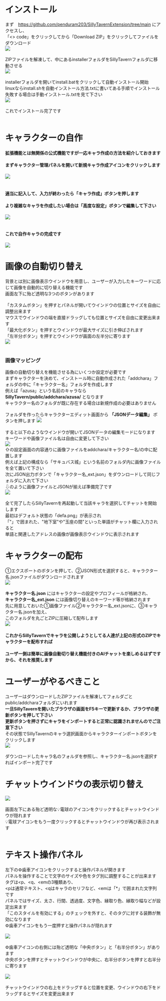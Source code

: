 # インストール
まず　https://github.com/penduram203/SillyTavernExtension/tree/main
にアクセスし、<br>
「<> code」をクリックしてから「Download ZIP」をクリックしてファイルをダウンロード<br>
![](https://files.catbox.moe/pn6hwh.png)<br>
<br>
ZIPファイルを解凍して、中にあるinstallerフォルダをSillyTavernフォルダに移動させる<br>
![](https://files.catbox.moe/lzsx5l.png)<br>
<br>
installerフォルダを開いてinstall.batをクリックして自動インストール開始<br>
linuxならinstall.shを自動インストール方法.txtに書いてある手順でインストール<br>
失敗する場合は手動インストール.txtを見て下さい<br>
![](https://files.catbox.moe/7humtn.png)<br>
<br>
これでインストール完了です<br>
<br>
# キャラクターの自作
#### 拡張機能とは無関係の公式機能ですが一応キャラ作成の方法を紹介しておきます<br>
#### まずキャラクター管理パネルを開いて新規キャラ作成アイコンをクリックします
![](https://files.catbox.moe/8bw9z3.png)<br>
<br>
#### 適当に記入して、入力が終わったら「キャラ作成」ボタンを押します<br>
#### より複雑なキャラを作成したい場合は「高度な設定」ボタンで編集して下さい
![](https://files.catbox.moe/ksi59b.png)<br>
<br>
#### これで自作キャラの完成です
![](https://files.catbox.moe/7qcqcc.png)<br>
# 画像の自動切り替え
背景とは別に画像表示ウインドウを用意し、ユーザーが入力したキーワードに応じて画像を自動的に切り替える機能です<br>
画面左下に殆ど透明な3つのボタンがあります<br>
<br>
「カスタムボタン」を押すとパネルが開いてウインドウの位置とサイズを自由に調整出来ます<br>
マウスでウインドウの端を直接ドラッグしても位置とサイズを自由に変更出来ます<br>
「最大化ボタン」を押すとウインドウが最大サイズに引き伸ばされます<br>
「左半分ボタン」を押すとウインドウが画面の左半分に寄ります<br>
![](https://files.catbox.moe/6am0o4.png)<br>
<br>
### 画像マッピング<br>
画像の自動切り替えを機能させる為にいくつか設定が必要です<br>
まずキャラクターを決めて、インストール時に自動作成された「addchara」フォルダの中に「キャラクター名」フォルダを作成します<br>
例えば「azusa」という名前のキャラなら**SillyTavern/public/addchara/azusa/** となります<br>
キャラクター名のフォルダが既に存在する場合は新規作成の必要はありません<br>
<br>
フォルダを作ったらキャラクターエディット画面から **「JSONデータ編集」** ボタンを押します
![](https://files.catbox.moe/qsxfwl.png)<br>
<br>
すると以下のようなウインドウが開いてJSONデータの編集モードになります<br>
キーワードや画像ファイル名は自由に変更して下さい<br>
![](https://files.catbox.moe/z4prql.png)<br>
⇧の設定画面の内容通りに画像ファイルをaddchara/キャラクター名/の中に配置します<br>
例えば上記の構成なら「サキュバス城」という名前のフォルダ内に画像ファイルを全て置いて下さい<br>
次にJSON出力ボタンで「キャラクター名_ext.json」をダウンロードして同じフォルダに入れて下さい<br>
⇩のように画像ファイルとJSONが揃えば準備完了です<br>
![](https://files.catbox.moe/v9vg7f.png)<br>
<br>
全て完了したらSillyTavernを再起動して当該キャラを選択してチャットを開始します<br>
最初はデフォルト状態の「defa.png」が表示され<br>
「"」で囲まれた、"地下室"や"玉座の間"といった単語がチャット欄に入力されると<br>
単語と関連したアドレスの画像が画像表示ウインドウに表示されます<br>
# キャラクターの配布<br>
①エクスポートのボタンを押して、②JSON形式を選択すると、キャラクター名.jsonファイルがダウンロードされます<br>
![](https://files.catbox.moe/jmswpn.png)<br>
<br>
**キャラクター名.json** にはキャラクターの設定やプロフィールが格納され、<br>
**キャラクター名_ext.json** には画像切り替えのキーワード等が格納されます<br>
先に用意しておいた①画像ファイル②キャラクター名_ext.jsonに、③キャラクター名.jsonを加え、<br>
このフォルダを丸ごとZIPに圧縮して配布します<br>
![](https://files.catbox.moe/2mjame.png)<br>
#### これからSillyTavernでキャラを公開しようとしてる人達が上記の形式のZIPでキャラクターを配布すれば <br>
#### ユーザー側は簡単に画像自動切り替え機能付きのAIチャットを楽しめるはずですから、それを推奨します <br>
# ユーザーがやるべきこと<br>
ユーザーはダウンロードしたZIPファイルを解凍してフォルダごとpublic/addcharaフォルダにいれます<br>
**一旦SillyTavernを開いたブラウザの画面をF5キーで更新するか、ブラウザの更新ボタンを押して下さい**<br>
**更新ボタンを押さずにキャラをインポートすると正常に認識されませんのでご注意下さい**<br>
その状態でSillyTavernのキャラ選択画面からキャラクターインポートボタンをクリックします<br>
![](https://files.catbox.moe/7nubgm.png)<br>
<br>
ダウンロードしたキャラ名のフォルダを参照し、キャラクター名.jsonを選択すればインポート完了です<br>
# チャットウインドウの表示切り替え<br>
![](https://files.catbox.moe/38e5mq.png)<br>
<br>
画面左下にある殆ど透明な💡電球のアイコンをクリックするとチャットウインドウが隠れます<br>
💡電球アイコンをもう一度クリックするとチャットウインドウが再び表示されます<br>
<br>
# テキスト操作パネル<br>
左下の⚙歯車アイコンをクリックすると操作パネルが開きます<br>
パネルを操作することで文字のサイズや色をタグ別に調整することが出来ます<br>
タグは<p、<q、<emの3種類あり、
<br>
<pは通常テキスト、<qはキャラのセリフなど、<emは「*」で囲まれた文字列です<br>
パネルではサイズ、太さ、行間、透過度、文字色、縁取り色、縁取り幅などが設定出来ます<br>
「このスタイルを有効にする」のチェックを外すと、そのタグに対する装飾が無効になります<br>
⚙歯車アイコンをもう一度押すと操作パネルが隠れます<br>
<br>
![](https://files.catbox.moe/m7mz6i.png)<br>
<br>
⚙歯車アイコンの右側には殆ど透明な「中央ボタン」と「右半分ボタン」があります<br>
中央ボタンを押すとチャットウインドウが中央に、右半分ボタンを押すと右半分に寄ります<br>
<br>
![](https://files.catbox.moe/jnkvn3.png)<br>
<br>
チャットウインドウの右上をドラッグすると位置を変更、ウインドウの右下をドラッグするとサイズを変更出来ます<br>
<br>
